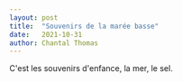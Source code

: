 ```yaml
---
layout: post
title:  "Souvenirs de la marée basse"
date:   2021-10-31
author: Chantal Thomas
---
```

C'est les souvenirs d'enfance, la mer, le sel.
